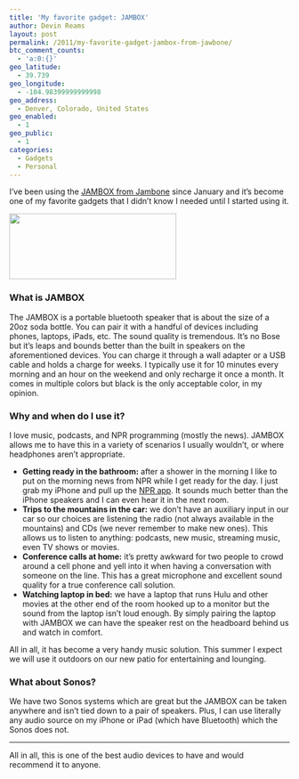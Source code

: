 ```yaml
---
title: 'My favorite gadget: JAMBOX'
author: Devin Reams
layout: post
permalink: /2011/my-favorite-gadget-jambox-from-jawbone/
btc_comment_counts:
  - 'a:0:{}'
geo_latitude:
  - 39.739
geo_longitude:
  - -104.98399999999998
geo_address:
  - Denver, Colorado, United States
geo_enabled:
  - 1
geo_public:
  - 1
categories:
  - Gadgets
  - Personal
---
```

I&#8217;ve been using the [JAMBOX from Jambone][1] since January and it&#8217;s become one of my favorite gadgets that I didn&#8217;t know I needed until I started using it.

<img src="http://devin.reams.me/wp/wp-content/uploads/2011/04/Screen-Shot-2011-04-27-at-9.02.47-AM-300x118.png" alt="" title="Red JAMBOX" width="300" height="118" class="aligncenter size-medium wp-image-1899" />

### What is JAMBOX

The JAMBOX is a portable bluetooth speaker that is about the size of a 20oz soda bottle. You can pair it with a handful of devices including phones, laptops, iPads, etc. The sound quality is tremendous. It&#8217;s no Bose but it&#8217;s leaps and bounds better than the built in speakers on the aforementioned devices. You can charge it through a wall adapter or a USB cable and holds a charge for weeks. I typically use it for 10 minutes every morning and an hour on the weekend and only recharge it once a month. It comes in multiple colors but black is the only acceptable color, in my opinion.

### Why and when do I use it?

I love music, podcasts, and NPR programming (mostly the news). JAMBOX allows me to have this in a variety of scenarios I usually wouldn&#8217;t, or where headphones aren&#8217;t appropriate.

*   **Getting ready in the bathroom:** after a shower in the morning I like to put on the morning news from NPR while I get ready for the day. I just grab my iPhone and pull up the [NPR app][2]. It sounds much better than the iPhone speakers and I can even hear it in the next room.
*   **Trips to the mountains in the car:** we don&#8217;t have an auxiliary input in our car so our choices are listening the radio (not always available in the mountains) and CDs (we never remember to make new ones). This allows us to listen to anything: podcasts, new music, streaming music, even TV shows or movies.
*   **Conference calls at home:** it&#8217;s pretty awkward for two people to crowd around a cell phone and yell into it when having a conversation with someone on the line. This has a great microphone and excellent sound quality for a true conference call solution.
*   **Watching laptop in bed:** we have a laptop that runs Hulu and other movies at the other end of the room hooked up to a monitor but the sound from the laptop isn&#8217;t loud enough. By simply pairing the laptop with JAMBOX we can have the speaker rest on the headboard behind us and watch in comfort.

All in all, it has become a very handy music solution. This summer I expect we will use it outdoors on our new patio for entertaining and lounging.

### What about Sonos?

We have two Sonos systems which are great but the JAMBOX can be taken anywhere and isn&#8217;t tied down to a pair of speakers. Plus, I can use literally any audio source on my iPhone or iPad (which have Bluetooth) which the Sonos does not.

* * *

All in all, this is one of the best audio devices to have and would recommend it to anyone.

 [1]: http://www.jawbone.com/product-jambox-overview
 [2]: http://www.npr.org/services/mobile/iphone.php